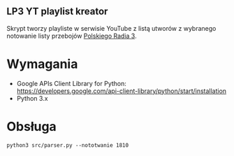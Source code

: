 LP3 YT playlist kreator
-----------------------

Skrypt tworzy playliste w serwisie YouTube z listą utworów z wybranego notowanie
listy przebojów [Polskiego Radia 3](http://lp3.polskieradio.pl/notowania/).

Wymagania
===============

 - Google APIs Client Library for Python: https://developers.google.com/api-client-library/python/start/installation
 - Python 3.x

Obsługa
===========

```python3 src/parser.py --nototwanie 1810```
